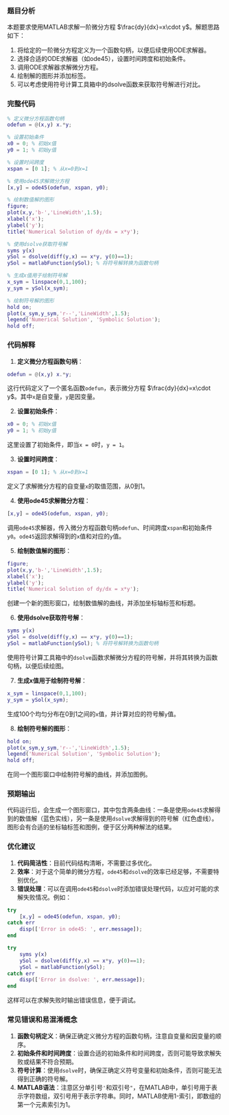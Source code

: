 ### 题目分析
本题要求使用MATLAB求解一阶微分方程 $\frac{dy}{dx}=x\cdot y$。解题思路如下：
1. 将给定的一阶微分方程定义为一个函数句柄，以便后续使用ODE求解器。
2. 选择合适的ODE求解器（如ode45），设置时间跨度和初始条件。
3. 调用ODE求解器求解微分方程。
4. 绘制解的图形并添加标签。
5. 可以考虑使用符号计算工具箱中的dsolve函数来获取符号解进行对比。

### 完整代码
```matlab
% 定义微分方程函数句柄
odefun = @(x,y) x.*y;

% 设置初始条件
x0 = 0; % 初始x值
y0 = 1; % 初始y值

% 设置时间跨度
xspan = [0 1]; % 从x=0到x=1

% 使用ode45求解微分方程
[x,y] = ode45(odefun, xspan, y0);

% 绘制数值解的图形
figure;
plot(x,y,'b-','LineWidth',1.5);
xlabel('x');
ylabel('y');
title('Numerical Solution of dy/dx = x*y');

% 使用dsolve获取符号解
syms y(x)
ySol = dsolve(diff(y,x) == x*y, y(0)==1);
ySol = matlabFunction(ySol); % 将符号解转换为函数句柄

% 生成x值用于绘制符号解
x_sym = linspace(0,1,100);
y_sym = ySol(x_sym);

% 绘制符号解的图形
hold on;
plot(x_sym,y_sym,'r--','LineWidth',1.5);
legend('Numerical Solution', 'Symbolic Solution');
hold off;
```

### 代码解释
1. **定义微分方程函数句柄**：
```matlab
odefun = @(x,y) x.*y;
```
这行代码定义了一个匿名函数`odefun`，表示微分方程 $\frac{dy}{dx}=x\cdot y$。其中`x`是自变量，`y`是因变量。

2. **设置初始条件**：
```matlab
x0 = 0; % 初始x值
y0 = 1; % 初始y值
```
这里设置了初始条件，即当`x = 0`时，`y = 1`。

3. **设置时间跨度**：
```matlab
xspan = [0 1]; % 从x=0到x=1
```
定义了求解微分方程的自变量`x`的取值范围，从0到1。

4. **使用ode45求解微分方程**：
```matlab
[x,y] = ode45(odefun, xspan, y0);
```
调用`ode45`求解器，传入微分方程函数句柄`odefun`、时间跨度`xspan`和初始条件`y0`。`ode45`返回求解得到的`x`值和对应的`y`值。

5. **绘制数值解的图形**：
```matlab
figure;
plot(x,y,'b-','LineWidth',1.5);
xlabel('x');
ylabel('y');
title('Numerical Solution of dy/dx = x*y');
```
创建一个新的图形窗口，绘制数值解的曲线，并添加坐标轴标签和标题。

6. **使用dsolve获取符号解**：
```matlab
syms y(x)
ySol = dsolve(diff(y,x) == x*y, y(0)==1);
ySol = matlabFunction(ySol); % 将符号解转换为函数句柄
```
使用符号计算工具箱中的`dsolve`函数求解微分方程的符号解，并将其转换为函数句柄，以便后续绘图。

7. **生成x值用于绘制符号解**：
```matlab
x_sym = linspace(0,1,100);
y_sym = ySol(x_sym);
```
生成100个均匀分布在0到1之间的`x`值，并计算对应的符号解`y`值。

8. **绘制符号解的图形**：
```matlab
hold on;
plot(x_sym,y_sym,'r--','LineWidth',1.5);
legend('Numerical Solution', 'Symbolic Solution');
hold off;
```
在同一个图形窗口中绘制符号解的曲线，并添加图例。

### 预期输出
代码运行后，会生成一个图形窗口，其中包含两条曲线：一条是使用`ode45`求解得到的数值解（蓝色实线），另一条是使用`dsolve`求解得到的符号解（红色虚线）。图形会有合适的坐标轴标签和图例，便于区分两种解法的结果。

### 优化建议
1. **代码简洁性**：目前代码结构清晰，不需要过多优化。
2. **效率**：对于这个简单的微分方程，`ode45`和`dsolve`的效率已经足够，不需要特别优化。
3. **错误处理**：可以在调用`ode45`和`dsolve`时添加错误处理代码，以应对可能的求解失败情况。例如：
```matlab
try
    [x,y] = ode45(odefun, xspan, y0);
catch err
    disp(['Error in ode45: ', err.message]);
end

try
    syms y(x)
    ySol = dsolve(diff(y,x) == x*y, y(0)==1);
    ySol = matlabFunction(ySol);
catch err
    disp(['Error in dsolve: ', err.message]);
end
```
这样可以在求解失败时输出错误信息，便于调试。

### 常见错误和易混淆概念
1. **函数句柄定义**：确保正确定义微分方程的函数句柄，注意自变量和因变量的顺序。
2. **初始条件和时间跨度**：设置合适的初始条件和时间跨度，否则可能导致求解失败或结果不符合预期。
3. **符号计算**：使用`dsolve`时，确保正确定义符号变量和初始条件，否则可能无法得到正确的符号解。
4. **MATLAB语法**：注意区分单引号`'`和双引号`"`，在MATLAB中，单引号用于表示字符数组，双引号用于表示字符串。同时，MATLAB使用1-索引，即数组的第一个元素索引为1。 